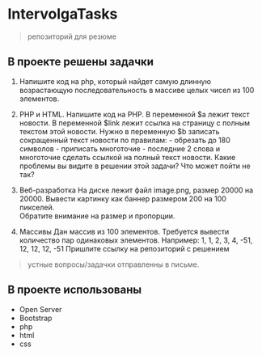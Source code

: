 # IntervolgaTasks
> репозиторий для резюме

## В проекте решены задачки

1. Напишите код на php, который найдет самую длинную возрастающую последовательность в массиве целых чисел из 100 элементов.

2. PHP и HTML. Напишите код на PHP.
В переменной $a лежит текст новости. В переменной $link лежит ссылка на страницу с полным текстом этой новости.
Нужно в переменную $b записать сокращенный текст новости по правилам: - обрезать до 180 символов - приписать многоточие - последние 2 слова и многоточие сделать ссылкой на полный текст новости.
Какие проблемы вы видите в решении этой задачи? Что может пойти не так?

3. Веб-разработка
На диске лежит файл image.png, размер 20000 на 20000. Вывести картинку как баннер размером 200 на 100 пикселей.  
Обратите внимание на размер и пропорции.

4. Массивы
Дан массив из 100 элементов. Требуется вывести количество пар одинаковых элементов.
Например: 1, 1, 2, 3, 4, -51, 12, 12, 12, -51
Пришлите ссылку на репозиторий с решением

> устные вопросы/задачки отправленны в письме.


## В проекте использованы

- Open Server
- Bootstrap
- php
- html
- css